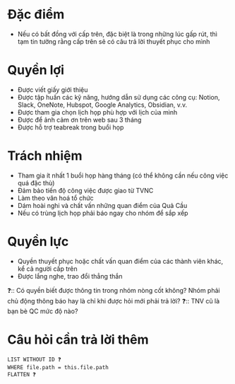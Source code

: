 # Đặc điểm
- Nếu có bất đồng với cấp trên, đặc biệt là trong những lúc gấp rút, thì tạm tin tưởng rằng cấp trên sẽ có câu trả lời thuyết phục cho mình

# Quyền lợi
- Được viết giấy giới thiệu
- Được tập huấn các kỹ năng, hướng dẫn sử dụng các công cụ: Notion, Slack, OneNote, Hubspot, Google Analytics, Obsidian, v.v. 
- Được tham gia chọn lịch họp phù hợp với lịch của mình
- Được để ảnh cảm ơn trên web sau 3 tháng
- Được hỗ trợ teabreak trong buổi họp

# Trách nhiệm
- Tham gia ít nhất 1 buổi họp hàng tháng (có thể không cần nếu công việc quá đặc thù)
- Đảm bảo tiến độ công việc được giao từ TVNC
- Làm theo văn hoá tổ chức
- Dám hoài nghi và chất vấn những quan điểm của Quả Cầu
- Nếu có trùng lịch họp phải báo ngay cho nhóm để sắp xếp

# Quyền lực
- Quyền thuyết phục hoặc chất vấn quan điểm của các thành viên khác, kể cả người cấp trên
- Được lắng nghe, trao đổi thẳng thắn 

❓:: Có quyền biết được thông tin trong nhóm nòng cốt không? Nhóm phải chủ động thông báo hay là chỉ khi được hỏi mới phải trả lời?
❓:: TNV cũ là bạn bè QC mức độ nào?
# Câu hỏi cần trả lời thêm
```dataview
LIST WITHOUT ID ❓
WHERE file.path = this.file.path
FLATTEN ❓
```
